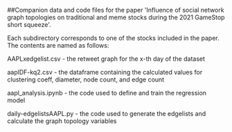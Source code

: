 ##Companion data and code files for the paper 'Influence of social network graph topologies on traditional and meme stocks during the 2021 GameStop short squeeze'.

Each subdirectory corresponds to one of the stocks included in the paper. The contents are named as follows:

AAPLxedgelist.csv - the retweet graph for the x-th day of the dataset 

aaplDF-kq2.csv - the dataframe containing the calculated values for clustering coeff, diameter, node count, and edge count

aapl_analysis.ipynb - the code used to define and train the regression model

daily-edgelistsAAPL.py - the code used to generate the edgelists and calculate the graph topology variables
